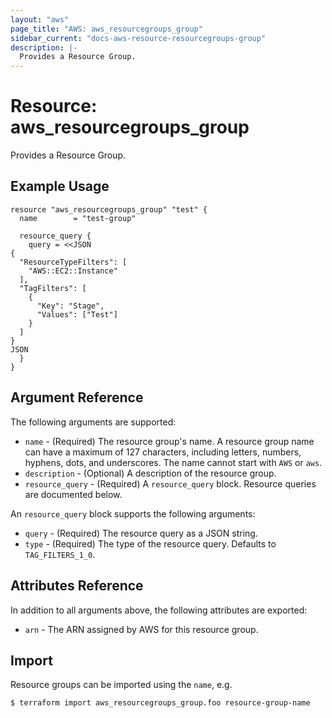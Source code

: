 ```yaml
---
layout: "aws"
page_title: "AWS: aws_resourcegroups_group"
sidebar_current: "docs-aws-resource-resourcegroups-group"
description: |-
  Provides a Resource Group.
---
```


# Resource: aws_resourcegroups_group

Provides a Resource Group.

## Example Usage

```hcl
resource "aws_resourcegroups_group" "test" {
  name        = "test-group"

  resource_query {
    query = <<JSON
{
  "ResourceTypeFilters": [
    "AWS::EC2::Instance"
  ],
  "TagFilters": [
    {
      "Key": "Stage",
      "Values": ["Test"]
    }
  ]
}
JSON
  }
}
```

## Argument Reference

The following arguments are supported:

* `name` - (Required) The resource group's name. A resource group name can have a maximum of 127 characters, including letters, numbers, hyphens, dots, and underscores. The name cannot start with `AWS` or `aws`.
* `description` - (Optional) A description of the resource group.
* `resource_query` - (Required) A `resource_query` block. Resource queries are documented below.

An `resource_query` block supports the following arguments:

* `query` - (Required) The resource query as a JSON string.
* `type` - (Required) The type of the resource query. Defaults to `TAG_FILTERS_1_0`. 

## Attributes Reference

In addition to all arguments above, the following attributes are exported:

* `arn` - The ARN assigned by AWS for this resource group.

## Import

Resource groups can be imported using the `name`, e.g.

```
$ terraform import aws_resourcegroups_group.foo resource-group-name
```
